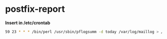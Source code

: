 # postfix-report

**Insert in /etc/crontab**
```bash
59 23 * * * /bin/perl /usr/sbin/pflogsumm -d today /var/log/maillog > /var/log/mailstat_`date +%Y-%m-%d
```
